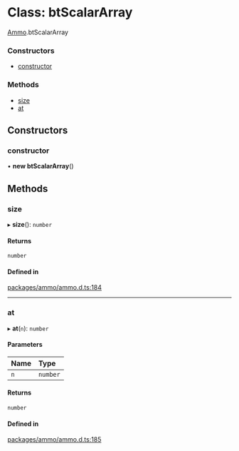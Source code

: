 # Class: btScalarArray

[Ammo](../modules/Ammo.md).btScalarArray


### Constructors

- [constructor](Ammo.btScalarArray.md#constructor)

### Methods

- [size](Ammo.btScalarArray.md#size)
- [at](Ammo.btScalarArray.md#at)

## Constructors

### constructor

• **new btScalarArray**()

## Methods

### size

▸ **size**(): `number`

#### Returns

`number`

#### Defined in

[packages/ammo/ammo.d.ts:184](https://github.com/Orillusion/orillusion/blob/main/packages/ammo/ammo.d.ts#L184)

___

### at

▸ **at**(`n`): `number`

#### Parameters

| Name | Type |
| :------ | :------ |
| `n` | `number` |

#### Returns

`number`

#### Defined in

[packages/ammo/ammo.d.ts:185](https://github.com/Orillusion/orillusion/blob/main/packages/ammo/ammo.d.ts#L185)

